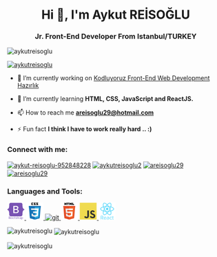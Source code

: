 <h1 align="center">Hi 👋, I'm Aykut REİSOĞLU</h1>
<h3 align="center">Jr. Front-End Developer From Istanbul/TURKEY</h3>

<p align="left"> <img src="https://komarev.com/ghpvc/?username=aykutreisoglu&label=Profile%20views&color=0e75b6&style=flat" alt="aykutreisoglu" /> </p>

<p align="left"> <a href="https://github.com/ryo-ma/github-profile-trophy"><img src="https://github-profile-trophy.vercel.app/?username=aykutreisoglu" alt="aykutreisoglu" /></a> </p>

- 🔭 I’m currently working on [Kodluyoruz Front-End Web Development Hazırlık](https://app.eduflow.com/courses/05210fc2-a16b-49a1-a971-24332b55939f/flows/8c4c537d-3dd2-403d-b45c-deace0712c62/activities/f801acad-a3b8-4688-93a5-6b8b68ca304a)

- 🌱 I’m currently learning **HTML, CSS, JavaScript and ReactJS.**

- 📫 How to reach me **areisoglu29@hotmail.com**

- ⚡ Fun fact **I think I have to work really hard .. :)**

<h3 align="left">Connect with me:</h3>
<p align="left">
<a href="www.linkedin.com/in/aykutreisoglu" target="blank"><img align="center" src="https://raw.githubusercontent.com/rahuldkjain/github-profile-readme-generator/master/src/images/icons/Social/linked-in-alt.svg" alt="aykut-reisoglu-952848228" height="30" width="40" /></a>
<a href="https://fb.com/aykutreisoglu2" target="blank"><img align="center" src="https://raw.githubusercontent.com/rahuldkjain/github-profile-readme-generator/master/src/images/icons/Social/facebook.svg" alt="aykutreisoglu2" height="30" width="40" /></a>
<a href="https://instagram.com/areisoglu29" target="blank"><img align="center" src="https://raw.githubusercontent.com/rahuldkjain/github-profile-readme-generator/master/src/images/icons/Social/instagram.svg" alt="areisoglu29" height="30" width="40" /></a>
<a href="https://www.hackerrank.com/areisoglu29" target="blank"><img align="center" src="https://raw.githubusercontent.com/rahuldkjain/github-profile-readme-generator/master/src/images/icons/Social/hackerrank.svg" alt="areisoglu29" height="30" width="40" /></a>
</p>

<h3 align="left">Languages and Tools:</h3>
<p align="left"> <a href="https://getbootstrap.com" target="_blank" rel="noreferrer"> <img src="https://raw.githubusercontent.com/devicons/devicon/master/icons/bootstrap/bootstrap-plain-wordmark.svg" alt="bootstrap" width="40" height="40"/> </a> <a href="https://www.w3schools.com/css/" target="_blank" rel="noreferrer"> <img src="https://raw.githubusercontent.com/devicons/devicon/master/icons/css3/css3-original-wordmark.svg" alt="css3" width="40" height="40"/> </a> <a href="https://git-scm.com/" target="_blank" rel="noreferrer"> <img src="https://www.vectorlogo.zone/logos/git-scm/git-scm-icon.svg" alt="git" width="40" height="40"/> </a> <a href="https://www.w3.org/html/" target="_blank" rel="noreferrer"> <img src="https://raw.githubusercontent.com/devicons/devicon/master/icons/html5/html5-original-wordmark.svg" alt="html5" width="40" height="40"/> </a> <a href="https://developer.mozilla.org/en-US/docs/Web/JavaScript" target="_blank" rel="noreferrer"> <img src="https://raw.githubusercontent.com/devicons/devicon/master/icons/javascript/javascript-original.svg" alt="javascript" width="40" height="40"/> </a> <a href="https://reactjs.org/" target="_blank" rel="noreferrer"> <img src="https://raw.githubusercontent.com/devicons/devicon/master/icons/react/react-original-wordmark.svg" alt="react" width="40" height="40"/> </a> </p>

<p><img align="left" src="https://github-readme-stats.vercel.app/api/top-langs?username=aykutreisoglu&show_icons=true&locale=en&layout=compact" alt="aykutreisoglu" /></p>

<p>&nbsp;<img align="center" src="https://github-readme-stats.vercel.app/api?username=aykutreisoglu&show_icons=true&locale=en" alt="aykutreisoglu" /></p>

<p><img align="center" src="https://github-readme-streak-stats.herokuapp.com/?user=aykutreisoglu&" alt="aykutreisoglu" /></p>
